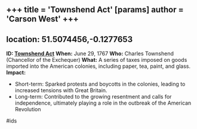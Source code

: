 +++
 title = 'Townshend Act'
[params]
	author = 'Carson West'
+++
---
location: 51.5074456,-0.1277653
---
 **ID: [Townshend Act](./../townshend-act/)**
**When:** June 29, 1767
**Who:** Charles Townshend (Chancellor of the Exchequer)
**What:** A series of taxes imposed on goods imported into the American colonies, including paper, tea, paint, and glass.
**Impact:**
* Short-term: Sparked protests and boycotts in the colonies, leading to increased tensions with Great Britain.
* Long-term: Contributed to the growing resentment and calls for independence, ultimately playing a role in the outbreak of the American Revolution

#ids
